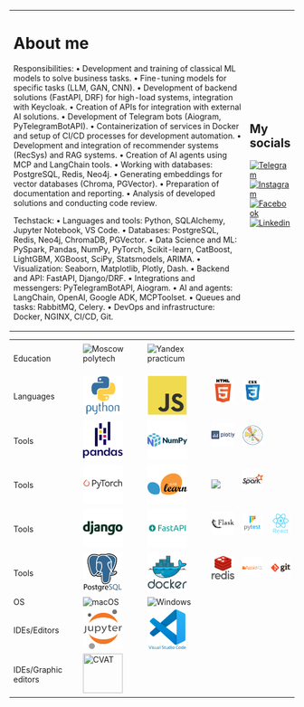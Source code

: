 <table>
<tr> 
<td width="550">
<h1>About me</h1>

Responsibilities:
 • Development and training of classical ML models to solve business tasks.
 • Fine-tuning models for specific tasks (LLM, GAN, CNN).
 • Development of backend solutions (FastAPI, DRF) for high-load systems, integration with Keycloak.
 • Creation of APIs for integration with external AI solutions.
 • Development of Telegram bots (Aiogram, PyTelegramBotAPI).
 • Containerization of services in Docker and setup of CI/CD processes for development automation.
 • Development and integration of recommender systems (RecSys) and RAG systems.
 • Creation of AI agents using MCP and LangChain tools.
 • Working with databases: PostgreSQL, Redis, Neo4j.
 • Generating embeddings for vector databases (Chroma, PGVector).
 • Preparation of documentation and reporting.
 • Analysis of developed solutions and conducting code review.

Techstack:
 • Languages and tools: Python, SQLAlchemy, Jupyter Notebook, VS Code.
 • Databases: PostgreSQL, Redis, Neo4j, ChromaDB, PGVector.
 • Data Science and ML: PySpark, Pandas, NumPy, PyTorch, Scikit-learn, CatBoost, LightGBM, XGBoost, SciPy, Statsmodels, ARIMA.
 • Visualization: Seaborn, Matplotlib, Plotly, Dash.
 • Backend and API: FastAPI, Django/DRF.
 • Integrations and messengers: PyTelegramBotAPI, Aiogram.
 • AI and agents: LangChain, OpenAI, Google ADK, MCPToolset.
 • Queues and tasks: RabbitMQ, Celery.
 • DevOps and infrastructure: Docker, NGINX, CI/CD, Git.

</td>
<td>
   <h2> My socials </h2>
   
   [![Telegram](https://img.shields.io/badge/Telegram-2CA5E0?style=for-the-badge&logo=telegram&logoColor=white)](https://t.me/alexeyfill)
   [![Instagram](https://img.shields.io/badge/Instagram-%23E4405F.svg?style=for-the-badge&logo=Instagram&logoColor=white)](https://www.instagram.com/filichkin_alexey)
   [![Facebook](https://img.shields.io/badge/Facebook-%231877F2.svg?style=for-the-badge&logo=Facebook&logoColor=white)](https://www.facebook.com/filichkin.alexey)
   [![Linkedin](https://img.shields.io/badge/linkedin-%230077B5.svg?style=for-the-badge&logo=linkedin&logoColor=white)](https://www.linkedin.com/in/alexey-filichkin-085569aa/)
</td>
</tr>
</table>
<table>

<td>
   <tr>
      <td> Education </td>
      <td>
          <img src="https://upload.wikimedia.org/wikipedia/commons/thumb/9/90/LogoMospolytech.jpg/300px-LogoMospolytech.jpg" title="Moscow polytech" width="70"/>&nbsp;
      </td>
      <td>
           <img src="https://avatars.mds.yandex.net/i?id=e583af1751d6ae3e118d8d41468c02e78ebcfb23-5175033-images-thumbs&n=13" title="Yandex practicum" width="70"/>&nbsp;
      </td>
      
  </tr>
  <tr>
      <td> Languages </td>
      <td>
          <img src="https://github.com/devicons/devicon/blob/ca28c779441053191ff11710fe24a9e6c23690d6/icons/python/python-original-wordmark.svg" width="70"/>&nbsp;
      </td>
     <td>
          <img src="https://github.com/devicons/devicon/blob/ca28c779441053191ff11710fe24a9e6c23690d6/icons/javascript/javascript-original.svg" width="70"/>&nbsp;
      </td>
     <td>
           <img src="https://github.com/devicons/devicon/blob/ca28c779441053191ff11710fe24a9e6c23690d6/icons/html5/html5-original-wordmark.svg" width="70"/>&nbsp
      </td>
      <td>
           <img src="https://github.com/devicons/devicon/blob/ca28c779441053191ff11710fe24a9e6c23690d6/icons/css3/css3-original-wordmark.svg" width="70"/>&nbsp
      </td>
      
  </tr>
  <tr>
      <td> Tools </td>
      <td>
           <img src="https://github.com/devicons/devicon/blob/ca28c779441053191ff11710fe24a9e6c23690d6/icons/pandas/pandas-original-wordmark.svg" width="70"/>&nbsp;
      </td>
      <td> 
           <img src="https://github.com/devicons/devicon/blob/ca28c779441053191ff11710fe24a9e6c23690d6/icons/numpy/numpy-original-wordmark.svg" title="Numpy" width="70"/>&nbsp;
      </td>
     <td>
           <img src="https://github.com/devicons/devicon/blob/ca28c779441053191ff11710fe24a9e6c23690d6/icons/plotly/plotly-original-wordmark.svg" width="70"/>&nbsp;
      </td> 
     <td>
           <img src="https://github.com/devicons/devicon/blob/ca28c779441053191ff11710fe24a9e6c23690d6/icons/matplotlib/matplotlib-original.svg" width="70"/>&nbsp;
     </td>    
  </tr>
  
  <tr>
      <td> Tools </td>
      <td>
           <img src="https://github.com/devicons/devicon/blob/ca28c779441053191ff11710fe24a9e6c23690d6/icons/pytorch/pytorch-original-wordmark.svg" width="70" />&nbsp;
      </td>
     <td> 
           <img src="https://github.com/devicons/devicon/blob/ca28c779441053191ff11710fe24a9e6c23690d6/icons/scikitlearn/scikitlearn-original.svg" title="Sklearn" width="70"/>&nbsp;
      </td>
      <td>
           <img src="https://docs.scipy.org/doc/scipy/_static/logo.svg" width="70"/>&nbsp;
      </td>
      <td>
           <img src="https://github.com/devicons/devicon/blob/ca28c779441053191ff11710fe24a9e6c23690d6/icons/apachespark/apachespark-original-wordmark.svg" width="70"/>&nbsp
      </td>
  </tr>
  <tr>
      <td> Tools </td>
     <td> 
           <img src="https://github.com/devicons/devicon/blob/ca28c779441053191ff11710fe24a9e6c23690d6/icons/django/django-plain-wordmark.svg" width="70"/>&nbsp;
     </td>
     <td> 
           <img src="https://raw.githubusercontent.com/devicons/devicon/ca28c779441053191ff11710fe24a9e6c23690d6/icons/fastapi/fastapi-original-wordmark.svg" width="70"/>&nbsp;
     </td>
     <td> 
           <img src="https://github.com/devicons/devicon/blob/ca28c779441053191ff11710fe24a9e6c23690d6/icons/flask/flask-original-wordmark.svg" width="70"/>&nbsp;
     </td>
     <td>
           <img src="https://github.com/devicons/devicon/blob/ca28c779441053191ff11710fe24a9e6c23690d6/icons/pytest/pytest-original-wordmark.svg" width="70"/>&nbsp;
     </td>
     <td>
           <img src="https://github.com/devicons/devicon/blob/ca28c779441053191ff11710fe24a9e6c23690d6/icons/react/react-original-wordmark.svg" width="70" />&nbsp;
      </td>
   
</tr>

<tr>
      <td> Tools </td>
      <td>
           <img src="https://github.com/devicons/devicon/blob/ca28c779441053191ff11710fe24a9e6c23690d6/icons/postgresql/postgresql-original-wordmark.svg" width="70"/>&nbsp
      </td>
     <td> 
           <img src="https://raw.githubusercontent.com/devicons/devicon/ca28c779441053191ff11710fe24a9e6c23690d6/icons/docker/docker-original-wordmark.svg" width="70"/>&nbsp;
     </td>
     <td> 
           <img src="https://raw.githubusercontent.com/devicons/devicon/ca28c779441053191ff11710fe24a9e6c23690d6/icons/redis/redis-original-wordmark.svg" width="70"/>&nbsp;
     </td>
     <td> 
           <img src="https://raw.githubusercontent.com/devicons/devicon/ca28c779441053191ff11710fe24a9e6c23690d6/icons/rabbitmq/rabbitmq-original-wordmark.svg" width="70"/>&nbsp;
     </td>
     <td>
           <img src="https://github.com/devicons/devicon/blob/ca28c779441053191ff11710fe24a9e6c23690d6/icons/git/git-original-wordmark.svg" width="70" />&nbsp;
      </td>
   
</tr>



  <tr>
      <td> OS </td>
      <td>
           <img src="https://upload.wikimedia.org/wikipedia/de/b/b1/MacOS-Logo.svg" title="macOS" width="70"/>&nbsp;
      </td>
      <td>
           <img src="https://upload.wikimedia.org/wikipedia/commons/thumb/e/e2/Windows_logo_and_wordmark_-_2021.svg/420px-Windows_logo_and_wordmark_-_2021.svg.png" title="Windows" width="70"/>&nbsp;
      </td>
    
  </tr>
  <tr>
     <td> IDEs/Editors </td>
      <td>
           <img src="https://github.com/devicons/devicon/blob/ca28c779441053191ff11710fe24a9e6c23690d6/icons/jupyter/jupyter-original-wordmark.svg" title="Jupyter" width="70"/>&nbsp;
      </td>
      <td>
           <img src="https://github.com/devicons/devicon/blob/ca28c779441053191ff11710fe24a9e6c23690d6/icons/vscode/vscode-original-wordmark.svg" title="VS Code" width="70"/>&nbsp;
      </td>
      
  </tr>

  <tr>
     <td> IDEs/Graphic editors </td>
      <td>
           <img src="https://github.com/cvat-ai/cvat/blob/af218dddfef3cbdf40f62e694232ad4024377c28/cvat-ui/src/assets/cvat-logo.svg" title="CVAT" width="70" height="70"/>&nbsp;
      </td>
  </tr>
</table>

